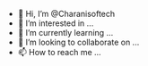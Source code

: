 - 👋 Hi, I’m @Charanisoftech
- 👀 I’m interested in ...
- 🌱 I’m currently learning ...
- 💞️ I’m looking to collaborate on ...
- 📫 How to reach me ...

<!---
Charanisoftech/Charanisoftech is a ✨ special ✨ repository because its `README.md` (this file) appears on your GitHub profile.
You can click the Preview link to take a look at your changes.
--->

